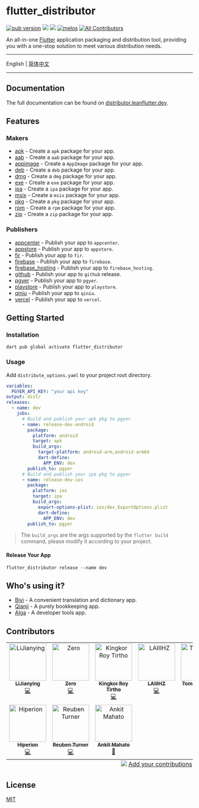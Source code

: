 # flutter_distributor

[![pub version][pub-image]][pub-url] [![][discord-image]][discord-url] ![][visits-count-image] [![melos](https://img.shields.io/badge/maintained%20with-melos-f700ff.svg?style=flat-square)](https://github.com/invertase/melos) [![All Contributors][all-contributors-image]](#contributors)

[pub-image]: https://img.shields.io/pub/v/flutter_distributor.svg?style=flat-square
[pub-url]: https://pub.dev/packages/flutter_distributor
[discord-image]: https://img.shields.io/discord/884679008049037342.svg?style=flat-square
[discord-url]: https://discord.gg/zPa6EZ2jqb
[visits-count-image]: https://img.shields.io/badge/dynamic/json?label=Visits%20Count&query=value&url=https://api.countapi.xyz/hit/leanflutter.flutter_distributor/visits
[all-contributors-image]: https://img.shields.io/github/all-contributors/leanflutter/flutter_distributor?color=ee8449&style=flat-square

An all-in-one [Flutter](https://flutter.dev) application packaging and distribution tool, providing you with a one-stop solution to meet various distribution needs.

---

English | [简体中文](./README-ZH.md)

---

## Documentation

The full documentation can be found on [distributor.leanflutter.dev](https://distributor.leanflutter.org/).

## Features

### Makers

- [apk](./packages/flutter_app_packager/lib/src/makers/apk/) - Create a `apk` package for your app.
- [aab](./packages/flutter_app_packager/lib/src/makers/aab/) - Create a `aab` package for your app.
- [appimage](./packages/flutter_app_packager/lib/src/makers/appimage/) - Create a `AppImage` package for your app.
- [deb](./packages/flutter_app_packager/lib/src/makers/deb/) - Create a `deb` package for your app.
- [dmg](./packages/flutter_app_packager/lib/src/makers/dmg/) - Create a `dmg` package for your app.
- [exe](./packages/flutter_app_packager/lib/src/makers/exe/) - Create a `exe` package for your app.
- [ipa](./packages/flutter_app_packager/lib/src/makers/ipa/) - Create a `ipa` package for your app.
- [msix](./packages/flutter_app_packager/lib/src/makers/msix/) - Create a `msix` package for your app.
- [pkg](./packages/flutter_app_packager/lib/src/makers/pkg/) - Create a `pkg` package for your app.
- [rpm](./packages/flutter_app_packager/lib/src/makers/rpm/) - Create a `rpm` package for your app.
- [zip](./packages/flutter_app_packager/lib/src/makers/zip/) - Create a `zip` package for your app.

### Publishers

- [appcenter](./packages/flutter_app_publisher/lib/src/publishers/appcenter/) - Publish your app to `appcenter`.
- [appstore](./packages/flutter_app_publisher/lib/src/publishers/appstore/) - Publish your app to `appstore`.
- [fir](./packages/flutter_app_publisher/lib/src/publishers/fir/) - Publish your app to `fir`.
- [firebase](./packages/flutter_app_publisher/lib/src/publishers/firebase/) - Publish your app to `firebase`.
- [firebase_hosting](./packages/flutter_app_publisher/lib/src/publishers/firebase_hosting/) - Publish your app to `firebase_hosting`.
- [github](./packages/flutter_app_publisher/lib/src/publishers/github/) - Publish your app to `github` release.
- [pgyer](./packages/flutter_app_publisher/lib/src/publishers/pgyer/) - Publish your app to `pgyer`.
- [playstore](./packages/flutter_app_publisher/lib/src/publishers/playstore/) - Publish your app to `playstore`.
- [qiniu](./packages/flutter_app_publisher/lib/src/publishers/qiniu/) - Publish your app to `qiniu`.
- [vercel](./packages/flutter_app_publisher/lib/src/publishers/vercel/) - Publish your app to `vercel`.

## Getting Started

### Installation

```
dart pub global activate flutter_distributor
```

### Usage

Add `distribute_options.yaml` to your project root directory.

```yaml
variables:
  PGYER_API_KEY: "your api key"
output: dist/
releases:
  - name: dev
    jobs:
      # Build and publish your apk pkg to pgyer
      - name: release-dev-android
        package:
          platform: android
          target: apk
          build_args:
            target-platform: android-arm,android-arm64
            dart-define:
              APP_ENV: dev
        publish_to: pgyer
      # Build and publish your ipa pkg to pgyer
      - name: release-dev-ios
        package:
          platform: ios
          target: ipa
          build_args:
            export-options-plist: ios/dev_ExportOptions.plist
            dart-define:
              APP_ENV: dev
        publish_to: pgyer
```

> The `build_args` are the args supported by the `flutter build` command, please modify it according to your project.

#### Release Your App

```
flutter_distributor release --name dev
```

## Who's using it?

- [Biyi](https://biyidev.com/) - A convenient translation and dictionary app.
- [Qianji](https://qianjiapp.com/) - A purely bookkeeping app.
- [Alga](https://github.com/laiiihz/alga/) - A developer tools app.

## Contributors

<!-- ALL-CONTRIBUTORS-LIST:START - Do not remove or modify this section -->
<!-- prettier-ignore-start -->
<!-- markdownlint-disable -->
<table>
  <tbody>
    <tr>
      <td align="center" valign="top" width="14.28%"><a href="https://github.com/lijy91"><img src="https://avatars.githubusercontent.com/u/3889523?v=4?s=100" width="100px;" alt="LiJianying"/><br /><sub><b>LiJianying</b></sub></a><br /><a href="https://github.com/leanflutter/flutter_distributor/commits?author=lijy91" title="Code">💻</a></td>
      <td align="center" valign="top" width="14.28%"><a href="https://juejin.cn/user/764915820276439"><img src="https://avatars.githubusercontent.com/u/8764899?v=4?s=100" width="100px;" alt="Zero"/><br /><sub><b>Zero</b></sub></a><br /><a href="https://github.com/leanflutter/flutter_distributor/commits?author=yy1300326388" title="Code">💻</a></td>
      <td align="center" valign="top" width="14.28%"><a href="https://github.com/KRTirtho"><img src="https://avatars.githubusercontent.com/u/61944859?v=4?s=100" width="100px;" alt="Kingkor Roy Tirtho"/><br /><sub><b>Kingkor Roy Tirtho</b></sub></a><br /><a href="https://github.com/leanflutter/flutter_distributor/commits?author=KRTirtho" title="Code">💻</a></td>
      <td align="center" valign="top" width="14.28%"><a href="https://github.com/laiiihz"><img src="https://avatars.githubusercontent.com/u/35956195?v=4?s=100" width="100px;" alt="LAIIIHZ"/><br /><sub><b>LAIIIHZ</b></sub></a><br /><a href="https://github.com/leanflutter/flutter_distributor/commits?author=laiiihz" title="Code">💻</a></td>
      <td align="center" valign="top" width="14.28%"><a href="https://github.com/ueki-tomohiro"><img src="https://avatars.githubusercontent.com/u/27331430?v=4?s=100" width="100px;" alt="Tomohiro Ueki"/><br /><sub><b>Tomohiro Ueki</b></sub></a><br /><a href="https://github.com/leanflutter/flutter_distributor/commits?author=ueki-tomohiro" title="Code">💻</a></td>
      <td align="center" valign="top" width="14.28%"><a href="https://cybrox.eu/"><img src="https://avatars.githubusercontent.com/u/2383736?v=4?s=100" width="100px;" alt="Sven Gehring"/><br /><sub><b>Sven Gehring</b></sub></a><br /><a href="https://github.com/leanflutter/flutter_distributor/commits?author=cybrox" title="Code">💻</a></td>
      <td align="center" valign="top" width="14.28%"><a href="https://github.com/GargantuaX"><img src="https://avatars.githubusercontent.com/u/14013111?v=4?s=100" width="100px;" alt="GargantuaX"/><br /><sub><b>GargantuaX</b></sub></a><br /><a href="https://github.com/leanflutter/flutter_distributor/commits?author=GargantuaX" title="Code">💻</a></td>
    </tr>
    <tr>
      <td align="center" valign="top" width="14.28%"><a href="https://github.com/hiperioncn"><img src="https://avatars.githubusercontent.com/u/6045710?v=4?s=100" width="100px;" alt="Hiperion"/><br /><sub><b>Hiperion</b></sub></a><br /><a href="https://github.com/leanflutter/flutter_distributor/commits?author=hiperioncn" title="Code">💻</a></td>
      <td align="center" valign="top" width="14.28%"><a href="https://github.com/GroovinChip"><img src="https://avatars.githubusercontent.com/u/4250470?v=4?s=100" width="100px;" alt="Reuben Turner"/><br /><sub><b>Reuben Turner</b></sub></a><br /><a href="https://github.com/leanflutter/flutter_distributor/commits?author=GroovinChip" title="Code">💻</a></td>
      <td align="center" valign="top" width="14.28%"><a href="http://animator.github.io"><img src="https://avatars.githubusercontent.com/u/615622?v=4?s=100" width="100px;" alt="Ankit Mahato"/><br /><sub><b>Ankit Mahato</b></sub></a><br /><a href="https://github.com/leanflutter/flutter_distributor/commits?author=animator" title="Documentation">📖</a></td>
    </tr>
  </tbody>
  <tfoot>
    <tr>
      <td align="center" size="13px" colspan="7">
        <img src="https://raw.githubusercontent.com/all-contributors/all-contributors-cli/1b8533af435da9854653492b1327a23a4dbd0a10/assets/logo-small.svg">
          <a href="https://all-contributors.js.org/docs/en/bot/usage">Add your contributions</a>
        </img>
      </td>
    </tr>
  </tfoot>
</table>

<!-- markdownlint-restore -->
<!-- prettier-ignore-end -->

<!-- ALL-CONTRIBUTORS-LIST:END -->

## License

[MIT](./LICENSE)

